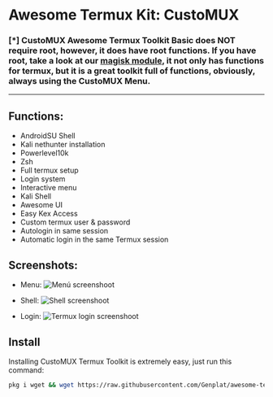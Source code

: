 # Awesome Termux Kit: CustoMUX
### [*] CustoMUX Awesome Termux Toolkit Basic does NOT require root, however, it does have root functions. If you have root, take a look at our [magisk module](https://github.com/Genplat/customux), it not only has functions for termux, but it is a great toolkit full of functions, obviously, always using the CustoMUX Menu.

----------------------------------------

## Functions:
- AndroidSU Shell
- Kali nethunter installation
- Powerlevel10k
- Zsh
- Full termux setup
- Login system
- Interactive menu
- Kali Shell
- Awesome UI
- Easy Kex Access
- Custom termux user & password
- Autologin in same session
- Automatic login in the same Termux session

## Screenshots:
- Menu:
![Menú screenshoot](https://i.ibb.co/2jbLR5H/Screenshot-20230802-153820-Termux.png)

- Shell:
![Shell screenshoot](https://ibb.co/MMhdgcg)
- Login:
![Termux login screenshoot](https://i.ibb.co/KFZxR4M/Screenshot-20230802-153801-Termux.png)

## Install

Installing CustoMUX Termux Toolkit is extremely easy, just run this command:
```sh
pkg i wget && wget https://raw.githubusercontent.com/Genplat/awesome-termux/main/install.sh && bash install.sh
```
